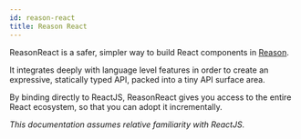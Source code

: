 ```yaml
---
id: reason-react
title: Reason React
---
```

ReasonReact is a safer, simpler way to build React components in [Reason](http://reasonml.github.io/).

It integrates deeply with language level features in order to create an expressive, statically typed API, packed into a tiny API surface area.

By binding directly to ReactJS, ReasonReact gives you access to the entire React ecosystem, so that you can adopt it incrementally.

_This documentation assumes relative familiarity with ReactJS._
